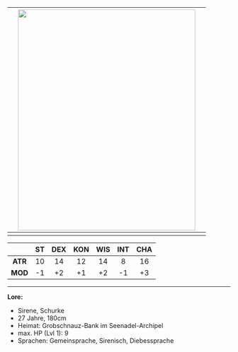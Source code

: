 
|     | <img src="images/sassa.png" width="400" height="500"> |     |
| --- | ----------------------------------------------------- | --- |
|     |                                                       |     |


|         | ST  | DEX | KON | WIS | INT | CHA |
| :-----: | :-: | :-: | :-: | :-: | :-: | :-: |
| **ATR** | 10  | 14  | 12  | 14  |  8  | 16  |
| **MOD** | -1  | +2  | +1  | +2  | -1  | +3  |

-----------------------------------------

**Lore:** <br>
- Sirene, Schurke
- 27 Jahre, 180cm
- Heimat: Grobschnauz-Bank im Seenadel-Archipel 
- max. HP (Lvl 1): 9
- Sprachen: Gemeinsprache, Sirenisch, Diebessprache